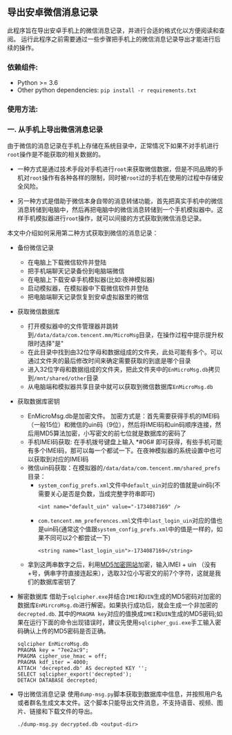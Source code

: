 ## 导出安卓微信消息记录
此程序旨在导出安卓手机上的微信消息记录，并进行合适的格式化以方便阅读和查阅。
运行此程序之前需要通过一些步骤把手机上的微信消息记录导出才能进行后续的操作。

### 依赖组件:
+ Python >= 3.6
+ Other python dependencies: `pip install -r requirements.txt`

### 使用方法:

### 一. 从手机上导出微信消息记录
由于微信的消息记录在手机上存储在系统目录中，正常情况下如果不对手机进行`root`操作是不能获取的相关数据的。

+ 一种方式是通过技术手段对手机进行`root`来获取微信数据，但是不同品牌的手机对`root`操作有各种各样的限制，同时被`root`过的手机在使用的过程中存储安全风险。

+ 另一种方式是借助于微信本身自带的消息转储功能，首先把真实手机中的微信消息转储到电脑中，然后再把电脑中的微信消息转储到一个手机模拟器中。这样手机模拟器进行`root`操作，就可以间接的方式获取到微信消息记录。

本文中介绍如何采用第二种方式获取到微信的消息记录：
+ 备份微信记录
  + 在电脑上下载微信软件并登陆
  + 把手机端聊天记录备份到电脑端微信
  + 在电脑上下载安卓手机模拟器(比如:夜神模拟器)
  + 启动模拟器，在模拟器中下载微信软件并登陆
  + 把电脑端聊天记录恢复到安卓虚拟器里的微信

+ 获取微信数据库
  + 打开模拟器中的文件管理器并跳转到`/data/data/com.tencent.mm/MicroMsg`目录，在操作过程中提示提升权限时选择"是"
  + 在此目录中找到由32位字母和数据组成的文件夹，此处可能有多个。可以通过文件夹的最后修改时间来确定需要获取的到底是哪个目录
  + 进入32位字母和数据组成的文件夹，把此文件夹中的`EnMicroMsg.db`拷贝到`/mnt/shared/other`目录
  + 从电脑端和模拟器共享目录中就可以获取到微信数据库`EnMicroMsg.db`

+ 获取数据库密钥
  + EnMicroMsg.db是加密文件。 加密方式是：首先需要获得手机的IMEI码（一般15位）和微信的uin码（9位），然后将IMEI码和uin码顺序连接，然后用MD5算法加密，小写密文的前七位就是数据库的密码了
  + 手机IMEI码获取: 在手机拨号键盘上输入 *#06# 即可获得，有些手机可能有多个IMEI码，那可以每一个都试一下。在夜神模拟器的系统设置中也可以获取到对应的IMEI码
  + 微信uin码获取：在模拟器的`/data/data/com.tencent.mm/shared_prefs`目录：
    + `system_config_prefs.xml`文件中`default_uin`对应的值就是uin码(不需要关心是否是负数，当成完整字符串即可)
      ```
      <int name="default_uin" value="-1734087169" />
      ```
    + `com.tencent.mm_preferences.xml`文件中`last_login_uin`对应的值也是uin码(通常这个值跟`system_config_prefs.xml`中的值是一样的，如果不同可以2个都尝试一下)
      ```
      <string name="last_login_uin">-1734087169</string>
      ```
  + 拿到这两串数字之后，利用[MD5加密网站](https://www.sojson.com/encrypt_md5.html)加密，输入IMEI + uin （没有+号，俩串字符直接连起来），选取32位小写密文的前7个字符，这就是我们的数据库密钥了
+ 解密数据库
    借助于`sqlcipher.exe`并结合`IMEI`和`UIN`生成的MD5密码对加密的数据库`EnMircroMsg.db`进行解密。如果执行成功后，就会生成一个非加密的`decrepted.db`. 其中的`PRAGMA key`对应的值换成`IMEI`和`UIN`生成的MD5密码;如果在运行下面的命令出现错误时，建议先使用`sqlcipher_gui.exe`手工输入密码确认上传的MD5密码是否正确。
    ```
    sqlcipher EnMicroMsg.db
    PRAGMA key = "7ee2ac9";
    PRAGMA cipher_use_hmac = off;
    PRAGMA kdf_iter = 4000;
    ATTACH 'decrepted.db' AS decrepted KEY '';
    SELECT sqlcipher_export('decrepted');
    DETACH DATABASE decrepted;
    ```
+ 导出微信消息记录
  使用`dump-msg.py`脚本获取到数据库中信息，并按照用户名或者群名生成文本文件。这个脚本只能导出文件消息，不支持语音、视频、图片、链接和下载文件的导出。
  ```
  ./dump-msg.py decrypted.db <output-dir>
  ```
